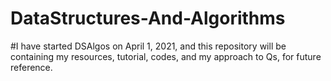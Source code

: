 # DataStructures-And-Algorithms

#I have started DSAlgos on April 1, 2021, and this repository will be containing my resources, tutorial, codes, and my approach to Qs, for future reference.
